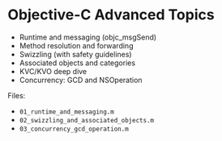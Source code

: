 # Objective-C Advanced Topics

- Runtime and messaging (objc_msgSend)
- Method resolution and forwarding
- Swizzling (with safety guidelines)
- Associated objects and categories
- KVC/KVO deep dive
- Concurrency: GCD and NSOperation

Files:
- `01_runtime_and_messaging.m`
- `02_swizzling_and_associated_objects.m`
- `03_concurrency_gcd_operation.m`
